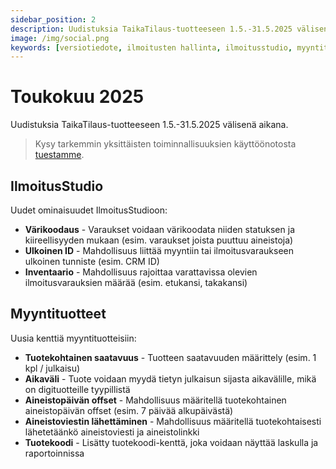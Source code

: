 ```yaml
---
sidebar_position: 2
description: Uudistuksia TaikaTilaus-tuotteeseen 1.5.-31.5.2025 välisenä aikana
image: /img/social.png
keywords: [versiotiedote, ilmoitusten hallinta, ilmoitusstudio, myyntituotteet]
---
```


# Toukokuu 2025

Uudistuksia TaikaTilaus-tuotteeseen 1.5.-31.5.2025 välisenä aikana.

> Kysy tarkemmin yksittäisten toiminnallisuuksien käyttöönotosta [tuestamme](https://taikatilaus.freshdesk.com/).

## IlmoitusStudio

Uudet ominaisuudet IlmoitusStudioon:
- **Värikoodaus** - Varaukset voidaan värikoodata niiden statuksen ja kiireellisyyden mukaan (esim. varaukset joista puuttuu aineistoja)
- **Ulkoinen ID** - Mahdollisuus liittää myyntiin tai ilmoitusvaraukseen ulkoinen tunniste (esim. CRM ID)
- **Inventaario** - Mahdollisuus rajoittaa varattavissa olevien ilmoitusvarauksien määrää (esim. etukansi, takakansi)

## Myyntituotteet

Uusia kenttiä myyntituotteisiin:
- **Tuotekohtainen saatavuus** - Tuotteen saatavuuden määrittely (esim. 1 kpl / julkaisu)
- **Aikaväli** - Tuote voidaan myydä tietyn julkaisun sijasta aikavälille, mikä on digituotteille tyypillistä
- **Aineistopäivän offset** - Mahdollisuus määritellä tuotekohtainen aineistopäivän offset (esim. 7 päivää alkupäivästä)
- **Aineistoviestin lähettäminen** - Mahdollisuus määritellä tuotekohtaisesti lähetetäänkö aineistoviesti ja aineistolinkki
- **Tuotekoodi** - Lisätty tuotekoodi-kenttä, joka voidaan näyttää laskulla ja raportoinnissa



